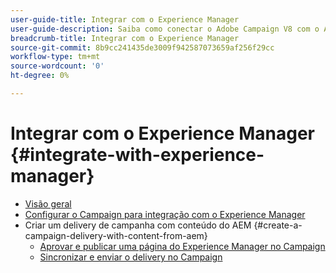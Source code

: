 ```yaml
---
user-guide-title: Integrar com o Experience Manager
user-guide-description: Saiba como conectar o Adobe Campaign V8 com o Adobe Experience Manager para permitir gerenciar modelos, ativos e formulários de entrega de email no Experience Manager.
breadcrumb-title: Integrar com o Experience Manager
source-git-commit: 8b9cc241435de3009f942587073659af256f29cc
workflow-type: tm+mt
source-wordcount: '0'
ht-degree: 0%

---
```



# Integrar com o Experience Manager {#integrate-with-experience-manager}

+ [Visão geral](/help/tutorial-integrate-with-experience-manager/overview.md)
+ [Configurar o Campaign para integração com o Experience Manager](/help/tutorial-integrate-with-experience-manager/configure-campaign-for-aem-integration.md)
+ Criar um delivery de campanha com conteúdo do AEM {#create-a-campaign-delivery-with-content-from-aem}
   + [Aprovar e publicar uma página do Experience Manager no Campaign](/help/tutorial-integrate-with-experience-manager/approve-and-publish-aem-page-to-campaign.md)
   + [Sincronizar e enviar o delivery no Campaign](/help/tutorial-integrate-with-experience-manager/synchronize-and-send-an-aem-delivery-in-campaign.md)

